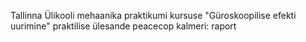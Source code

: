 Tallinna Ülikooli mehaanika praktikumi kursuse "Güroskoopilise efekti uurimine" praktilise ülesande peacecop kalmeri: raport